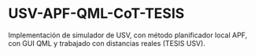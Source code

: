 # USV-APF-QML-CoT-TESIS
Implementación de simulador de USV, con método planificador local APF, con GUI QML y trabajado con distancias reales (TESIS USV).
